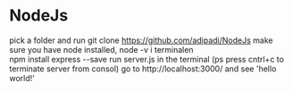 # NodeJs
pick a folder and run git clone https://github.com/adipadi/NodeJs
make sure you have node installed, node -v i terminalen  
npm install express --save
run server.js in the terminal  (ps press cntrl+c to terminate server from consol)
go to http://localhost:3000/ and see 'hello world!'